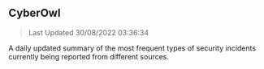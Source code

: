 ## CyberOwl 
> Last Updated 30/08/2022 03:36:34 


A daily updated summary of the most frequent types of security incidents currently being reported from different sources.

